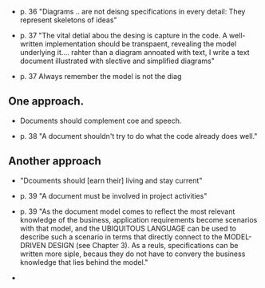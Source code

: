 * p. 36 "Diagrams .. are not deisng specifications in every detail: They represent skeletons of ideas"

* p. 37 "The vital detial abou the desing is capture in the code. A well-written implementation should be transpaent, revealing the model underlying it.... rahter than a diagram annoated with text, I write a text document illustrated with slective and simplified diagrams"

* p. 37 Always remember the model is not the diag

## One approach.

* Documents should complement coe and speech.

* p. 38 "A document shouldn't try to do what the code already does well."

## Another approach

* "Dcouments should [earn their] living and stay current"

* p. 39 "A document must be involved in project activities"

* p. 39 "As the document model comes to reflect the most relevant knowledge of the business, application requirements become scenarios with that model, and the UBIQUITOUS LANGUAGE can be used to describe such a scenario in terms that directly connect to the MODEL-DRIVEN DESIGN (see Chapter 3). As a reuls, specifications can be written more siple, becaus they do not have to convery the business knowledge that lies behind the model."
*  
  
